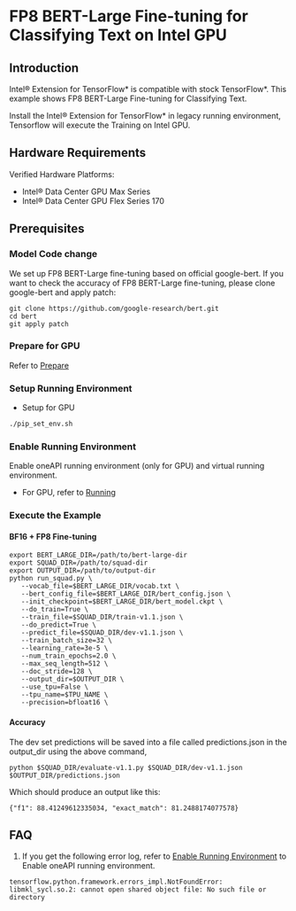 # FP8 BERT-Large Fine-tuning for Classifying Text on Intel GPU

## Introduction

Intel® Extension for TensorFlow* is compatible with stock TensorFlow*. 
This example shows FP8 BERT-Large Fine-tuning for Classifying Text.

Install the Intel® Extension for TensorFlow* in legacy running environment, Tensorflow will execute the Training on Intel GPU.

## Hardware Requirements

Verified Hardware Platforms:
 - Intel® Data Center GPU Max Series
 - Intel® Data Center GPU Flex Series 170
 
## Prerequisites

### Model Code change
We set up FP8 BERT-Large fine-tuning based on official google-bert. If you want to check the accuracy of FP8 BERT-Large fine-tuning, please clone google-bert and apply patch:
```
git clone https://github.com/google-research/bert.git
cd bert
git apply patch
```

### Prepare for GPU

Refer to [Prepare](../common_guide_running.md#prepare)

### Setup Running Environment


* Setup for GPU
```bash
./pip_set_env.sh
```

### Enable Running Environment

Enable oneAPI running environment (only for GPU) and virtual running environment.

   * For GPU, refer to [Running](../common_guide_running.md#running)


### Execute the Example
#### BF16 + FP8 Fine-tuning
```
export BERT_LARGE_DIR=/path/to/bert-large-dir
export SQUAD_DIR=/path/to/squad-dir
export OUTPUT_DIR=/path/to/output-dir
python run_squad.py \
   --vocab_file=$BERT_LARGE_DIR/vocab.txt \
   --bert_config_file=$BERT_LARGE_DIR/bert_config.json \
   --init_checkpoint=$BERT_LARGE_DIR/bert_model.ckpt \
   --do_train=True \
   --train_file=$SQUAD_DIR/train-v1.1.json \
   --do_predict=True \
   --predict_file=$SQUAD_DIR/dev-v1.1.json \
   --train_batch_size=32 \
   --learning_rate=3e-5 \
   --num_train_epochs=2.0 \
   --max_seq_length=512 \
   --doc_stride=128 \
   --output_dir=$OUTPUT_DIR \
   --use_tpu=False \
   --tpu_name=$TPU_NAME \
   --precision=bfloat16 \
```

#### Accuracy
The dev set predictions will be saved into a file called predictions.json in the output_dir using the above command,

```shell
python $SQUAD_DIR/evaluate-v1.1.py $SQUAD_DIR/dev-v1.1.json $OUTPUT_DIR/predictions.json
```
Which should produce an output like this:
```
{"f1": 88.41249612335034, "exact_match": 81.2488174077578}
```

## FAQ

1. If you get the following error log, refer to [Enable Running Environment](#Enable-Running-Environment) to Enable oneAPI running environment.
``` 
tensorflow.python.framework.errors_impl.NotFoundError: libmkl_sycl.so.2: cannot open shared object file: No such file or directory
```
